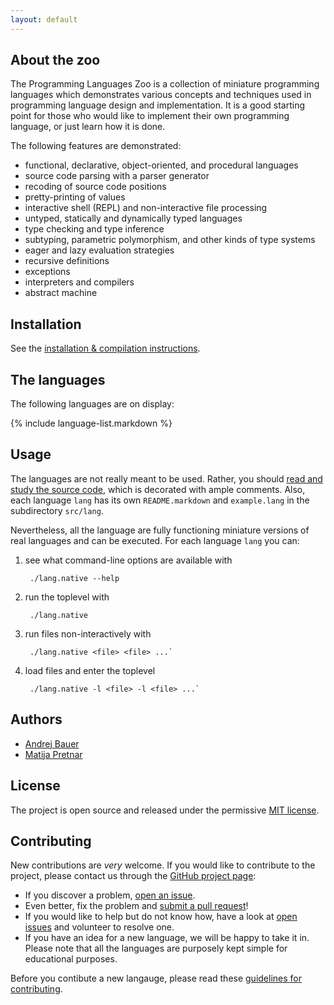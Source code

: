 ```yaml
---
layout: default
---
```


## About the zoo

The Programming Languages Zoo is a collection of miniature programming languages which
demonstrates various concepts and techniques used in programming language design and
implementation. It is a good starting point for those who would like to implement their
own programming language, or just learn how it is done.

The following features are demonstrated:

* functional, declarative, object-oriented, and procedural languages
* source code parsing with a parser generator
* recoding of source code positions
* pretty-printing of values
* interactive shell (REPL) and non-interactive file processing
* untyped, statically and dynamically typed languages
* type checking and type inference
* subtyping, parametric polymorphism, and other kinds of type systems
* eager and lazy evaluation strategies
* recursive definitions
* exceptions
* interpreters and compilers
* abstract machine

## Installation

See the [installation & compilation instructions](install.html).

## The languages

The following languages are on display:

{% include language-list.markdown %}

## Usage

The languages are not really meant to be used. Rather, you should [read and study the
source code](https://github.com/andrejbauer/plzoo/tree/master/src), which is decorated
with ample comments. Also, each language `lang` has its own `README.markdown` and
`example.lang` in the subdirectory `src/lang`.

Nevertheless, all the language are fully functioning miniature versions of real languages
and can be executed. For each language `lang` you can:

1. see what command-line options are available with

        ./lang.native --help

2. run the toplevel with

        ./lang.native

3. run files non-interactively with

        ./lang.native <file> <file> ...`

4. load files and enter the toplevel

        ./lang.native -l <file> -l <file> ...`

## Authors

* [Andrej Bauer](http://andrej.com/)
* [Matija Pretnar](http://matija.pretnar.info/)

## License

The project is open source and released under the permissive [MIT license](license.html).

## Contributing

New contributions are *very* welcome. If you would like to contribute to the project,
please contact us through the [GitHub project page](https://github.com/andrejbauer/plzoo):

* If you discover a problem, [open an issue](https://github.com/andrejbauer/plzoo/issues/new).
* Even better, fix the problem and [submit a pull request](https://github.com/andrejbauer/plzoo/compare)!
* If you would like to help but do not know how, have a look at
  [open issues](https://github.com/andrejbauer/plzoo/issues) and volunteer to resolve one.
* If you have an idea for a new language, we will be happy to take it in. Please note that all
  the languages are purposely kept simple for educational purposes.

Before you contibute a new langauge, please read these
[guidelines for contributing](contributions.html).
